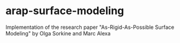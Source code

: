 # arap-surface-modeling
Implementation of the research paper "As-Rigid-As-Possible Surface Modeling" by Olga Sorkine and Marc Alexa

